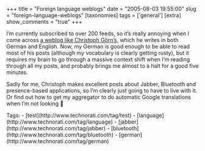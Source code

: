 +++
title = "Foreign language weblogs"
date = "2005-08-03 19:55:00"
slug = "foreign-language-weblogs"
[taxonomies]
tags = ['general']
[extra]
show_comments = "true"
+++

I’m currently subscribed to over 200 feeds, so it’s really annoying when I come across [a weblog like Christoph Görn’s](http://b4mad.net/datenbrei/), which he writes in both German and English. Now, my German is good enough to be able to read most of his posts (although my vocabulary is clearly getting rusty), but it requires my brain to go through a massive context shift when I’m reading through all my posts, and probably brings me almost to a halt for a good five minutes.

Sadly for me, Christoph makes excellent posts about Jabber, Bluetooth and presence-based applications, so I’m clearly just going to have to live with it. Or find out how to get my aggregator to do automatic Google translations when I’m not looking 🙂

<div class="tags">Tags: - [test](http://www.technorati.com/tag/test)
- [language](http://www.technorati.com/tag/language)
- [jabber](http://www.technorati.com/tag/jabber)
- [bluetooth](http://www.technorati.com/tag/bluetooth)
- [german](http://www.technorati.com/tag/german)

</div>
